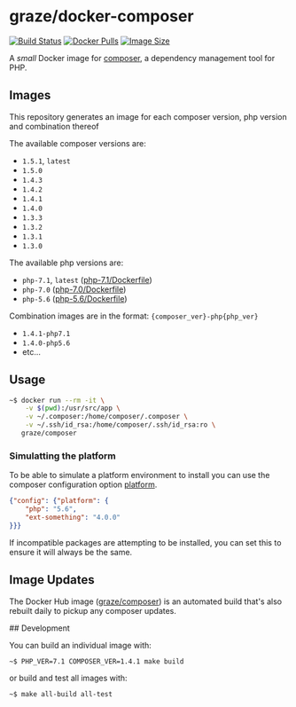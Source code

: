 # graze/docker-composer

[![Build Status](https://img.shields.io/travis/graze/docker-composer/master.svg)](https://travis-ci.org/graze/docker-composer)
[![Docker Pulls](https://img.shields.io/docker/pulls/graze/composer.svg)](https://hub.docker.com/r/graze/composer/)
[![Image Size](https://images.microbadger.com/badges/image/graze/composer.svg)](https://microbadger.com/images/graze/composer)

A _small_ Docker image for [composer](https://getcomposer.org), a dependency management tool for PHP.

## Images

This repository generates an image for each composer version, php version and combination thereof

The available composer versions are:

* `1.5.1`, `latest`
* `1.5.0`
* `1.4.3`
* `1.4.2`
* `1.4.1`
* `1.4.0`
* `1.3.3`
* `1.3.2`
* `1.3.1`
* `1.3.0`

The available php versions are:

* `php-7.1`, `latest` ([php-7.1/Dockerfile](https://github.com/graze/docker-composer/blob/master/php-7.1/Dockerfile))
* `php-7.0` ([php-7.0/Dockerfile](https://github.com/graze/docker-composer/blob/master/php-7.0/Dockerfile))
* `php-5.6` ([php-5.6/Dockerfile](https://github.com/graze/docker-composer/blob/master/php-5.6/Dockerfile))

Combination images are in the format: `{composer_ver}-php{php_ver}`

* `1.4.1-php7.1`
* `1.4.0-php5.6`
* etc...

## Usage

```bash
~$ docker run --rm -it \
    -v $(pwd):/usr/src/app \
    -v ~/.composer:/home/composer/.composer \
    -v ~/.ssh/id_rsa:/home/composer/.ssh/id_rsa:ro \
   graze/composer
```

### Simulatting the platform

To be able to simulate a platform environment to install you can use the composer configuration option [platform](https://getcomposer.org/doc/06-config.md#platform).

```json
{"config": {"platform": {
    "php": "5.6",
    "ext-something": "4.0.0"
}}}
```

If incompatible packages are attempting to be installed, you can set this to ensure it will always be the same.

## Image Updates

The Docker Hub image ([graze/composer](https://hub.docker.com/r/graze/composer/)) is an automated build that's also rebuilt daily to pickup any composer updates.

## Development

You can build an individual image with:

```bash
~$ PHP_VER=7.1 COMPOSER_VER=1.4.1 make build
```

or build and test all images with:

```bash
~$ make all-build all-test
```
